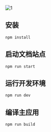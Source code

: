 <!-- # 开始使用 -->
<!-- MyWeb 是一个企业级中后台前端/设计解决方案，基于[MyUI4.x](http://newgateway.gitee.io/my/)。
致力于在设计规范和基础组件的基础上，继续向上构建，提炼出典型模板/业务组件/配套设计资源，进一步提升企业级中后台产品设计研发过程中的『用户』和『设计者』的体验.
随着『设计者』的不断反馈，我们将持续迭代，逐步沉淀和总结出更多设计模式和相应的代码实现，阐述中后台产品模板/组件/业务场景的最佳实践，也十分期待你的参与和共建。

我们基于上述目标和提供了以下的典型模板，并据此构建了一套基于 Vue 的中后台管理控制台的项目工程模板，它可以帮助你快速搭建企业级中后台产品原型。

- [演示站点](http://newgateway.gitee.io/my-web/)
- [在线文档](http://newgateway.gitee.io/my/) -->

<!-- ## 预览 -->
![1](@/src/assets/Dingtalk_20201117172012.jpg)

<!-- ![2](http://newgateway.gitee.io/my-web/preview/2.png)

![3](http://newgateway.gitee.io/my-web/preview/3.png)

![4](http://newgateway.gitee.io/my-web/preview/4.png)

![5](http://newgateway.gitee.io/my-web/preview/5.png)

![6](http://newgateway.gitee.io/my-web/preview/6.png)

![7](http://newgateway.gitee.io/my-web/preview/7.png)

![8](http://newgateway.gitee.io/my-web/preview/8.png) -->

## 安装
```
npm install
```


## 启动文档站点
```
npm run start
```

## 运行开发环境
```
npm run dev
```

## 编译主应用
```
npm run build
```

